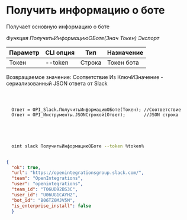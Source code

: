 ﻿---
sidebar_position: 1
---

# Получить информацию о боте
 Получает основную информацию о боте


*Функция ПолучитьИнформациюОБоте(Знач Токен) Экспорт*

  | Параметр | CLI опция | Тип | Назначение |
  |-|-|-|-|
  | Токен | --token | Строка | Токен бота |

  
  Возвращаемое значение:   Соответствие Из КлючИЗначение - сериализованный JSON ответа от Slack 

```bsl title="Пример кода"
	
  
  
  Ответ = OPI_Slack.ПолучитьИнформациюОБоте(Токен); //Соответствие
  Ответ = OPI_Инструменты.JSONСтрокой(Ответ);       //JSON строка
  

	
```

```sh title="Пример команды CLI"
    
  oint slack ПолучитьИнформациюОБоте --token %token%


```


```json title="Результат"

{
  "ok": true,
  "url": "https://openintegrationsgroup.slack.com/",
  "team": "OpenIntegrations",
  "user": "openintegrations",
  "team_id": "T06UD92BS3C",
  "user_id": "U06UG1CAYH2",
  "bot_id": "B06TZ0MJV5M",
  "is_enterprise_install": false
  }

```
